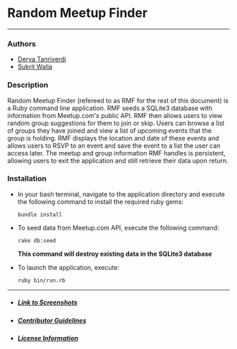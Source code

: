 # Random Meetup Finder
---
### Authors
  * [Derya Tanriverdi](https://github.com/deryatanriverdi88)
  * [Sukrit Walia](https://github.com/wukrit)

### Description
  Random Meetup Finder (refereed to as RMF for the rest of this document) is a Ruby command line application. RMF seeds a SQLite3 database with information from Meetup.com's public API. RMF then allows users to view random group suggestions for them to join or skip. Users can browse a list of groups they have joined and view a list of upcoming events that the group is holding. RMF displays the location and date of these events and allows users to RSVP to an event and save the event to a list the user can access later. The meetup and group information RMF handles is persistent, allowing users to exit the application and still retrieve their data upon return.

### Installation
* In your bash terminal, navigate to the application directory and execute the following command to install the required ruby gems:

  `bundle install`

* To seed data from Meetup.com API, execute the following command:

  `rake db:seed`

  **This command will destroy existing data in the SQLite3 database**

* To launch the application, execute:

  `ruby bin/run.rb`


---
* ##### [Link to Screenshots](https://github.com/deryatanriverdi88/guided-module-one-final-project-dumbo-web-080519/blob/master/SCREENSHOTS.md)
* ##### [Contributor Guidelines](https://github.com/deryatanriverdi88/guided-module-one-final-project-dumbo-web-080519/blob/master/CONTRIBUTING.md)
* ##### [License Information](https://github.com/deryatanriverdi88/guided-module-one-final-project-dumbo-web-080519/blob/master/LICENSE.md)
